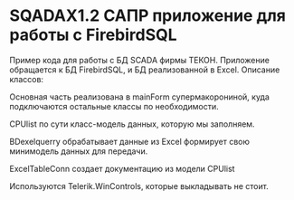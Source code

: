 SQADAX1.2
САПР приложение для работы с FirebirdSQL
=========


Пример кода для работы с БД SCADA фирмы ТЕКОН. Приложение обращается к БД FirebirdSQL, и БД реализованной в Excel.
Описание классов:

Основная часть реализована в mainForm супермакорониной, куда подключаются остальные классы по необходимости.
	
CPUlist по сути класс-модель данных, которую мы заполняем.
	
BDexelquerry обрабатывает данные из Excel формирует свою минимодель данных для передачи.
	
ExcelTableConn создает документацию из модели CPUlist

Используются Telerik.WinControls, которые выкладывать не стоит.
